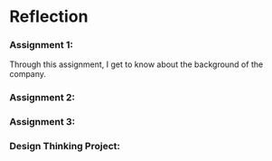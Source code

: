 # Reflection
  ### Assignment 1:
  Through this assignment, I get to know about the background of the company. 

  ### Assignment 2:

  ### Assignment 3:

  ### Design Thinking Project:
